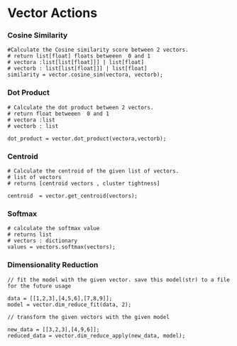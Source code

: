 #  Vector Actions

### Cosine Similarity 


```jac
#Calculate the Cosine similarity score between 2 vectors.
# return list[float] floats betweeen  0 and 1
# vectora :list[list[float]]] | list[float]
# vectorb : list[list[float]]] | list[float]
similarity = vector.cosine_sim(vectora, vectorb);

```

### Dot Product

```jac
# Calculate the dot product between 2 vectors.
# return float betweeen  0 and 1
# vectora :list
# vectorb : list

dot_product = vector.dot_product(vectora,vectorb);
```

### Centroid
```jac
# Calculate the centroid of the given list of vectors.
# list of vectors
# returns [centroid vectors , cluster tightness]

centroid  = vector.get_centroid(vectors);
```

### Softmax
```jac
# calculate the softmax value
# returns list
# vectors : dictionary
values = vectors.softmax(vectors);

```

### Dimensionality Reduction
```jac
// fit the model with the given vector. save this model(str) to a file for the future usage

data = [[1,2,3],[4,5,6],[7,8,9]];
model = vector.dim_reduce_fit(data, 2);

// transform the given vectors with the given model

new_data = [[3,2,3],[4,9,6]];
reduced_data = vector.dim_reduce_apply(new_data, model);
```


